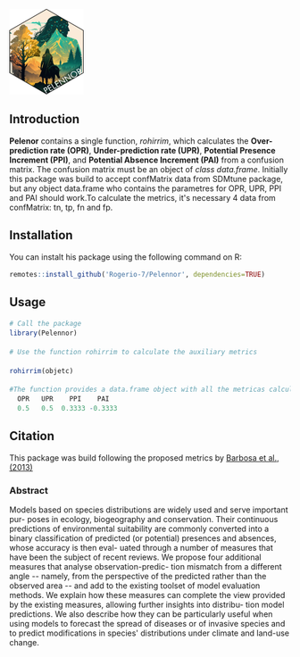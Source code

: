 ![](images/Pelennor_logo-04.png)

## Introduction

**Pelenor** contains a single function, *rohirrim*, which calculates the **Over-prediction rate (OPR)**, **Under-prediction rate (UPR)**, **Potential Presence Increment (PPI)**, and **Potential Absence Increment (PAI)** from a confusion matrix. The confusion matrix must be an object of *class data.frame*. Initially this package was build to accept confMatrix data from SDMtune package, but any object data.frame who contains the parametres for OPR, UPR, PPI and PAI should work.To calculate the metrics, it's necessary 4 data from confMatrix: tn, tp, fn and fp.

## Installation

You can instalt his package using the following command on R:

``` r
remotes::install_github('Rogerio-7/Pelennor', dependencies=TRUE)
```

## Usage

``` r
# Call the package
library(Pelennor)

# Use the function rohirrim to calculate the auxiliary metrics

rohirrim(objetc)

#The function provides a data.frame object with all the metricas calculated
  OPR   UPR    PPI    PAI
  0.5   0.5  0.3333 -0.3333
```

## Citation

This package was build following the proposed metrics by [Barbosa et al., (2013)](https://onlinelibrary.wiley.com/doi/10.1111/ddi.12100)

### Abstract

Models based on species distributions are widely used and serve important pur- poses in ecology, biogeography and conservation. Their continuous predictions of environmental suitability are commonly converted into a binary classification of predicted (or potential) presences and absences, whose accuracy is then eval- uated through a number of measures that have been the subject of recent reviews. We propose four additional measures that analyse observation-predic- tion mismatch from a different angle -- namely, from the perspective of the predicted rather than the observed area -- and add to the existing toolset of model evaluation methods. We explain how these measures can complete the view provided by the existing measures, allowing further insights into distribu- tion model predictions. We also describe how they can be particularly useful when using models to forecast the spread of diseases or of invasive species and to predict modifications in species' distributions under climate and land-use change.
